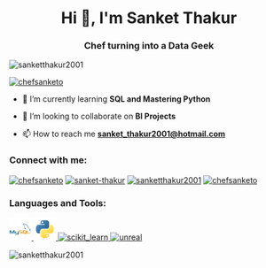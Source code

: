 <h1 align="center">Hi 👋, I'm Sanket Thakur</h1>
<h3 align="center">Chef turning into a Data Geek</h3>

<p align="left"> <img src="https://komarev.com/ghpvc/?username=psyiza&label=Profile%20views&color=0e75b6&style=flat" alt="sanketthakur2001" /> </p>

<p align="left"> <a href="https://twitter.com/chefsanketo" target="blank"><img src="https://img.shields.io/twitter/follow/chefsanketo?logo=twitter&style=for-the-badge" alt="chefsanketo" /></a> </p>

- 🌱 I’m currently learning **SQL and Mastering Python**

- 👯 I’m looking to collaborate on **BI Projects**

- 📫 How to reach me **sanket_thakur2001@hotmail.com**

<h3 align="left">Connect with me:</h3>
<p align="left">
<a href="https://twitter.com/chefsanketo" target="blank"><img align="center" src="https://raw.githubusercontent.com/rahuldkjain/github-profile-readme-generator/master/src/images/icons/Social/twitter.svg" alt="chefsanketo" height="30" width="40" /></a>
<a href="https://linkedin.com/in/sanket-thakur" target="blank"><img align="center" src="https://raw.githubusercontent.com/rahuldkjain/github-profile-readme-generator/master/src/images/icons/Social/linked-in-alt.svg" alt="sanket-thakur" height="30" width="40" /></a>
<a href="https://fb.com/sanketthakur2001" target="blank"><img align="center" src="https://raw.githubusercontent.com/rahuldkjain/github-profile-readme-generator/master/src/images/icons/Social/facebook.svg" alt="sanketthakur2001" height="30" width="40" /></a>
<a href="https://instagram.com/chefsanketo" target="blank"><img align="center" src="https://raw.githubusercontent.com/rahuldkjain/github-profile-readme-generator/master/src/images/icons/Social/instagram.svg" alt="chefsanketo" height="30" width="40" /></a>
</p>

<h3 align="left">Languages and Tools:</h3>
<p align="left"> <a href="https://www.mysql.com/" target="_blank"> <img src="https://raw.githubusercontent.com/devicons/devicon/master/icons/mysql/mysql-original-wordmark.svg" alt="mysql" width="40" height="40"/> </a> <a href="https://www.python.org" target="_blank"> <img src="https://raw.githubusercontent.com/devicons/devicon/master/icons/python/python-original.svg" alt="python" width="40" height="40"/> </a> <a href="https://scikit-learn.org/" target="_blank"> <img src="https://upload.wikimedia.org/wikipedia/commons/0/05/Scikit_learn_logo_small.svg" alt="scikit_learn" width="40" height="40"/> </a> <a href="https://unrealengine.com/" target="_blank"> <img src="https://raw.githubusercontent.com/kenangundogan/fontisto/036b7eca71aab1bef8e6a0518f7329f13ed62f6b/icons/svg/brand/unreal-engine.svg" alt="unreal" width="40" height="40"/> </a> </p>

<p><img align="center" src="https://github-readme-stats.vercel.app/api/top-langs?username=sanketthakur2001&show_icons=true&locale=en&layout=compact" alt="sanketthakur2001" /></p>
